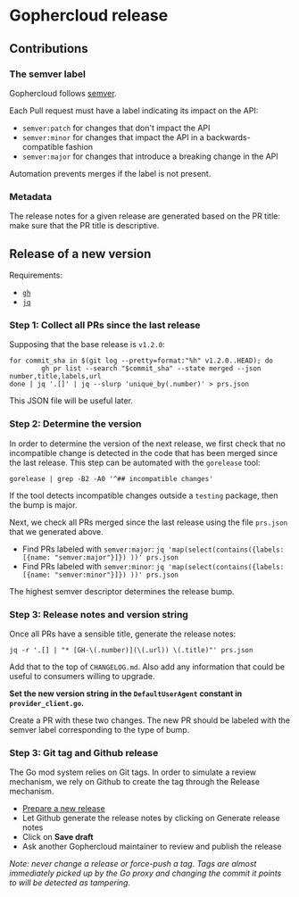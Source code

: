 # Gophercloud release

## Contributions

### The semver label

Gophercloud follows [semver](https://semver.org/).

Each Pull request must have a label indicating its impact on the API:
* `semver:patch` for changes that don't impact the API
* `semver:minor` for changes that impact the API in a backwards-compatible fashion
* `semver:major` for changes that introduce a breaking change in the API

Automation prevents merges if the label is not present.

### Metadata

The release notes for a given release are generated based on the PR title: make
sure that the PR title is descriptive.

## Release of a new version

Requirements:
* [`gh`](https://github.com/cli/cli)
* [`jq`](https://stedolan.github.io/jq/)

### Step 1: Collect all PRs since the last release

Supposing that the base release is `v1.2.0`:

```
for commit_sha in $(git log --pretty=format:"%h" v1.2.0..HEAD); do
        gh pr list --search "$commit_sha" --state merged --json number,title,labels,url
done | jq '.[]' | jq --slurp 'unique_by(.number)' > prs.json
```

This JSON file will be useful later.

### Step 2: Determine the version

In order to determine the version of the next release, we first check that no incompatible change is detected in the code that has been merged since the last release. This step can be automated with the `gorelease` tool:

```shell
gorelease | grep -B2 -A0 '^## incompatible changes'
```

If the tool detects incompatible changes outside a `testing` package, then the bump is major.

Next, we check all PRs merged since the last release using the file `prs.json` that we generated above.

* Find PRs labeled with `semver:major`: `jq 'map(select(contains({labels: [{name: "semver:major"}]}) ))' prs.json`
* Find PRs labeled with `semver:minor`: `jq 'map(select(contains({labels: [{name: "semver:minor"}]}) ))' prs.json`

The highest semver descriptor determines the release bump.

### Step 3: Release notes and version string

Once all PRs have a sensible title, generate the release notes:

```shell
jq -r '.[] | "* [GH-\(.number)](\(.url)) \(.title)"' prs.json
```

Add that to the top of `CHANGELOG.md`. Also add any information that could be useful to consumers willing to upgrade.

**Set the new version string in the `DefaultUserAgent` constant in `provider_client.go`.**

Create a PR with these two changes. The new PR should be labeled with the semver label corresponding to the type of bump.

### Step 3: Git tag and Github release

The Go mod system relies on Git tags. In order to simulate a review mechanism, we rely on Github to create the tag through the Release mechanism.

* [Prepare a new release](https://github.com/gophercloud/gophercloud/releases/new)
* Let Github generate the  release notes by clicking on Generate release notes
* Click on **Save draft**
* Ask another Gophercloud maintainer to review and publish the release

_Note: never change a release or force-push a tag. Tags are almost immediately picked up by the Go proxy and changing the commit it points to will be detected as tampering._
